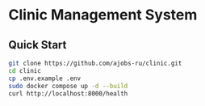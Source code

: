 # Clinic Management System

## Quick Start

```bash
git clone https://github.com/ajobs-ru/clinic.git
cd clinic
cp .env.example .env
sudo docker compose up -d --build
curl http://localhost:8000/health
